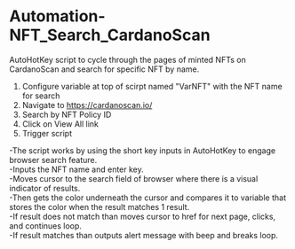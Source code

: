# Automation-NFT_Search_CardanoScan
AutoHotKey script to cycle through the pages of minted NFTs on CardanoScan and search for specific NFT by name.
1) Configure variable at top of scirpt named "VarNFT" with the NFT name for search
2) Navigate to https://cardanoscan.io/
3) Search by NFT Policy ID
4) Click on View All link
5) Trigger script

  
-The script works by using the short key inputs in AutoHotKey to engage browser search feature.  
-Inputs the NFT name and enter key.  
-Moves cursor to the search field of browser where there is a visual indicator of results.  
-Then gets the color underneath the cursor and compares it to variable that stores the color when the result matches 1 result.  
-If result does not match than moves cursor to href for next page, clicks, and continues loop.  
-If result matches than outputs alert message with beep and breaks loop.  
